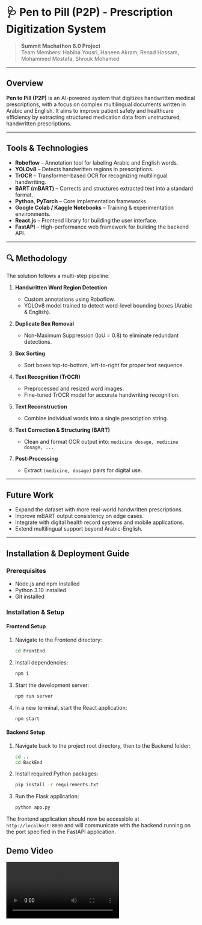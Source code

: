 # 🩺 **Pen to Pill (P2P) - Prescription Digitization System**

> **Summit Machathon 6.0 Project**  
> Team Members: Habiba Yousri, Haneen Akram, Renad Hossam, Mohammed Mostafa, Shrouk Mohamed

---

## **Overview**

**Pen to Pill (P2P)** is an AI-powered system that digitizes handwritten medical prescriptions, with a focus on complex multilingual documents written in Arabic and English. It aims to improve patient safety and healthcare efficiency by extracting structured medication data from unstructured, handwritten prescriptions.


---

## **Tools & Technologies**

- **Roboflow** – Annotation tool for labeling Arabic and English words.
- **YOLOv8** – Detects handwritten regions in prescriptions.
- **TrOCR** – Transformer-based OCR for recognizing multilingual handwriting.
- **BART (mBART)** – Corrects and structures extracted text into a standard format.
- **Python**, **PyTorch** – Core implementation frameworks.
- **Google Colab / Kaggle Notebooks** – Training & experimentation environments.
- **React.js** – Frontend library for building the user interface.
- **FastAPI** – High-performance web framework for building the backend API.

---

## 🔍 **Methodology**

The solution follows a multi-step pipeline:

1. **Handwritten Word Region Detection**
   - Custom annotations using Roboflow.
   - YOLOv8 model trained to detect word-level bounding boxes (Arabic & English).

2. **Duplicate Box Removal**
   - Non-Maximum Suppression (IoU = 0.8) to eliminate redundant detections.

3. **Box Sorting**
   - Sort boxes top-to-bottom, left-to-right for proper text sequence.

4. **Text Recognition (TrOCR)**
   - Preprocessed and resized word images.
   - Fine-tuned TrOCR model for accurate handwriting recognition.

5. **Text Reconstruction**
   - Combine individual words into a single prescription string.

6. **Text Correction & Structuring (BART)**
   - Clean and format OCR output into: `medicine dosage, medicine dosage, ...`

7. **Post-Processing**
   - Extract `(medicine, dosage)` pairs for digital use.

---

##  **Future Work**

- Expand the dataset with more real-world handwritten prescriptions.
- Improve mBART output consistency on edge cases.
- Integrate with digital health record systems and mobile applications.
- Extend multilingual support beyond Arabic-English.

---

## **Installation & Deployment Guide**

### Prerequisites
- Node.js and npm installed
- Python 3.10 installed
- Git installed

### Installation & Setup

#### Frontend Setup
1. Navigate to the Frontend directory:
   ```bash
   cd FrontEnd
   ```

2. Install dependencies:
   ```bash
   npm i
   ```

3. Start the development server:
   ```bash
   npm run server
   ```

4. In a new terminal, start the React application:
   ```bash
   npm start
   ```

#### Backend Setup
1. Navigate back to the project root directory, then to the Backend folder:
   ```bash
   cd ..
   cd BackEnd
   ```

2. Install required Python packages:
   ```bash
   pip install -r requirements.txt
   ```

3. Run the Flask application:
   ```bash
   python app.py
   ```

The frontend application should now be accessible at `http://localhost:8000` and will communicate with the backend running on the port specified in the FastAPI application.

## **Demo Video**
<video controls src="Demo/Demo_Pen_To_Pill.mp4" title="Demo"></video>